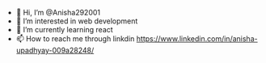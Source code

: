 - 👋 Hi, I’m @Anisha292001
- 👀 I’m interested in web development
- 🌱 I’m currently learning react
- 📫 How to reach me through linkdin https://www.linkedin.com/in/anisha-upadhyay-009a28248/


<!---
Anisha292001/Anisha292001 is a ✨ special ✨ repository because its `README.md` (this file) appears on your GitHub profile.
You can click the Preview link to take a look at your changes.
--->
